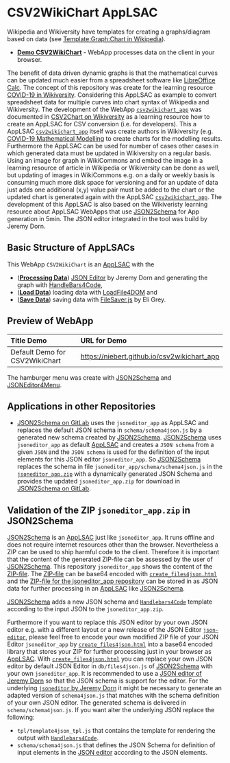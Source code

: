 # CSV2WikiChart AppLSAC
Wikipedia and Wikiversity have templates for creating a graphs/diagram based on data (see [Template:Graph:Chart in Wikipedia](https://en.wikipedia.org/wiki/Template:Graph:Chart)). 

* **[Demo CSV2WikiChart](https://niebert.github.io/csv2wikichart_app)** - WebApp processes data on the client in your browser.

The benefit of data driven dynamic graphs is that the mathematical curves can be updated much easier from a spreadsheet software like [LibreOffice Calc](https://www.libreoffice.org/). The concept of this repository was create for the learning resource [COVID-19 in Wikiversity](https://en.wikiversity.org/wiki/COVID-19). Considering this AppLSAC as example to convert spreadsheet data for multiple curves into chart syntax of Wikipedia and Wikiversity. The development of the WebApp [`csv2wikichart_app`](https://niebert.github.io/csv2wikichart_app) was documented in [CSV2Chart on Wikiversity](https://en.wikiversity.org/wiki/CSV2Chart) as a learning resource how to create an AppLSAC for CSV conversion (i.e. for developers). This a AppLSAC [`csv2wikichart_app`](https://niebert.github.io/csv2wikichart_app) itself was create authors in Wikiversity (e.g. [COVID-19 Mathematical Modelling](https://en.wikiversity.org/wiki/COVID-19/Mathematical_Modelling) to create charts for the modelling results. Furthermore the AppLSAC can be used for number of cases other cases in which generated data must be updated in Wikiversity on a regular basis. Using an image for graph in WikiCommons and embed the image in a learning resource of article in Wikipedia or Wikiversity can be done as well, but updating of images in WikiCommons e.g. on a daily or weekly basis is consuming much more disk space for versioning and for an update of data just adds one additional (x,y) value pair must be added to the chart or the updated chart is generated again with the AppLSAC [`csv2wikichart_app`](https://niebert.github.io/csv2wikichart_app). The development of this AppLSAC is also based on the Wikiveristy learning resource about AppLSAC WebApps that use [JSON2Schema](https://en.wikiversity.org/wiki/AppLSAC/JSON2Schema) for App generation in 5min. The JSON editor integrated in the tool was build by Jeremy Dorn.

## Basic Structure of AppLSACs
This  WebApp `CSV2WikiChart` is an [AppLSAC](https://en.wikiversity.org/wiki/AppLSAC) with the
* ([**Processing Data**](https://en.wikiversity.org/wiki/AppLSAC/Processing)) [JSON Editor](https://www.github.com/json-editor/json-editor) by Jeremy Dorn and generating the graph with [HandleBars4Code](https://www.gitlab.com/niehausbert/handlebars4code),
*  ([**Load Data**](https://en.wikiversity.org/wiki/AppLSAC/Load)) loading data with [LoadFile4DOM](https://github.com/niebert/loadfile4dom) and
* ([**Save Data**](https://en.wikiversity.org/wiki/AppLSAC/Save)) saving data with [FileSaver.js](https://github.com/eligrey/FileSaver.js/) by Eli Grey.

## Preview of WebApp
| Title Demo     | URL for Demo     |
| :------------- | :------------- |
| Default Demo for CSV2WikiChart       | https://niebert.github.io/csv2wikichart_app      |

The hamburger menu was create with [JSON2Schema](https://niebert.github.io/JSON2Schema) and [JSONEditor4Menu](https://niehausbert.gitlab.io/jsoneditor4menu/).

## Applications in other Repositories
* [JSON2Schema on GitLab](https://niehausbert.gitlab.io/JSON2Schema) uses the `jsoneditor_app` as AppLSAC and replaces the default JSON schema in `schema/schema4json.js` by a generated new schema created by [JSON2Schema](https://niehausbert.gitlab.io/JSON2Schema). [JSON2Schema](https://niehausbert.gitlab.io/JSON2Schema) uses `jsoneditor_app` as default [AppLSAC](https://en.wikiversity.org/wiki/AppLSAC) and creates a `JSON schema` from a given `JSON` and the `JSON schema` is used for the definition of the input elements for this JSON editor `jsoneditor_app`. So [JSON2Schema](https://niehausbert.gitlab.io/JSON2Schema) replaces the schema in file `jsoneditor_app/schema/schema4json.js` in the [`jsoneditor_app.zip`](https://github.com/niebert/jsoneditor_app/-/archive/master/master.zip) with a dynamically generated JSON Schema and provides the updated `jsoneditor_app.zip` for download in [JSON2Schema on GitLab](https://niehausbert.gitlab.io/JSON2Schema).

## Validation of the ZIP `jsoneditor_app.zip` in JSON2Schema
[JSON2Schema](https://niehausbert.gitlab.io/JSON2Schema) is an [AppLSAC](https://en.wikiversity.org/wiki/AppLSAC) just like `jsoneditor_app`. It runs offline and does not require internet resources other than the browser. Nevertheless a ZIP can be used to ship harmful code to the client. Therefore it is important that the content of the generated ZIP-file can be assessed by the user of [JSON2Schema](https://niehausbert.gitlab.io/JSON2Schema). This repository `jsoneditor_app` shows the content of the [ZIP-file](https://github.com/niebert/jsoneditor_app/archive/master.zip). The [ZIP-file](https://github.com/niebert/jsoneditor_app/archive/master.zip) can be base64 encoded with  [`create_files4json.html`](https://niehausbert.gitlab.io/JSON2Schema/create_files4json.html) and the [ZIP-file for the jsoneditor_app repository](https://github.com/niebert/jsoneditor_app/archive/master.zip) can be stored in as JSON data for further processing in an [AppLSAC](https://en.wikiversity.org/wiki/AppLSAC) like [JSON2Schema](https://niehausbert.gitlab.io/JSON2Schema).

[JSON2Schema](https://niehausbert.gitlab.io/JSON2Schema) adds a new JSON schema and [`Handlebars4Code`](https://www.gitlab.com/niehausbert/handlebars4code) template according to the input JSON to the `jsoneditor_app.zip`.

Furthermore if you want to replace this JSON editor by your own JSON editor e.g. with a different layout or a new release of the JSON Editor [`json-editor`](https://www.github.com/jsoneditor/jsoneditor), please feel free to encode your own modified ZIP file of your JSON Editor `jsoneditor_app`  by [`create_files4json.html`](https://niehausbert.gitlab.io/JSON2Schema/create_files4json.html) into a base64 encoded library that stores your ZIP for further processing just in your browser as [AppLSAC](https://en.wikiversity.org/wiki/AppLSAC). With [`create_files4json.html`](https://niehausbert.gitlab.io/JSON2Schema/create_files4json.html) you can replace your own JSON editor by default JSON Editor in `db/files4json.js` of [JSON2Schema](https://www.gitlab.com/niehausbert/JSON2Schema) with your own `jsoneditor_app`. It is recommended to use a [JSON editor of Jeremy Dorn](https://github.com/json-editor/json-editor) so that the JSON schema is support for the editor. For the underlying  [`jsoneditor` by Jeremy Dorn](https://www.github.com/jsoneditor/jsoneditor) it might be necessary to generate an adapted version of `schema4json.js` that matches with the schema definition of your own JSON editor. The generated schema is delivered in `schema/schema4json.js`. If you want alter the underlying JSON replace the following:
* `tpl/template4json_tpl.js` that contains the template for rendering the output with [`Handlebars4Code`](https://niehausbert.gitlab.io/handlebars4code).
* `schema/schema4json.js` that defines the JSON Schema for definition of input elements in the [JSON editor](https://www.github.com/jsoneditor/jsoneditor) according to the JSON elements.
